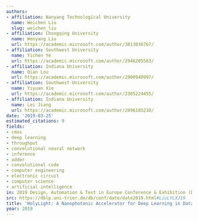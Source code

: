 ```yaml
---
authors:
- affiliation: Nanyang Technological University
  name: Weichen Liu
  slug: weichen_liu
- affiliation: Chongqing University
  name: Wenyang Liu
  url: https://academic.microsoft.com/author/3013036767/
- affiliation: Southwest University
  name: Yichen Ye
  url: https://academic.microsoft.com/author/2946205583/
- affiliation: Indiana University
  name: Qian Lou
  url: https://academic.microsoft.com/author/2900940997/
- affiliation: Southwest University
  name: Yiyuan Xie
  url: https://academic.microsoft.com/author/2305224455/
- affiliation: Indiana University
  name: Lei Jiang
  url: https://academic.microsoft.com/author/2096185210/
date: '2019-03-25'
estimated_citations: 9
fields:
- cmos
- deep learning
- throughput
- convolutional neural network
- inference
- adder
- convolutional code
- computer engineering
- electronic circuit
- computer science
- artificial intelligence
in: 2019 Design, Automation & Test in Europe Conference & Exhibition (DATE)
src: https://dblp.uni-trier.de/db/conf/date/date2019.html#LiuLYLXJ19
title: 'HolyLight: A Nanophotonic Accelerator for Deep Learning in Data Centers'
year: 2019
---
```

